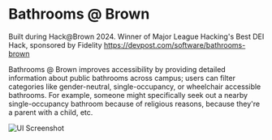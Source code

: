 # Bathrooms @ Brown

Built during Hack@Brown 2024. Winner of Major League Hacking's Best DEI Hack, sponsored by Fidelity
https://devpost.com/software/bathrooms-brown

Bathrooms @ Brown improves accessibility by providing detailed information about public bathrooms across campus; users can filter categories like gender-neutral, single-occupancy, or wheelchair accessible bathrooms. For example, someone might specifically seek out a nearby single-occupancy bathroom because of religious reasons, because they're a parent with a child, etc.

![UI Screenshot](https://drive.google.com/uc?export=view&id=1s_WIsQs3AfRcHPiPsbA2YDwrHlid7Gy2)

